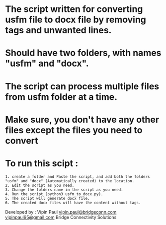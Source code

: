 # The script written for converting usfm file to docx file by removing tags and unwanted lines.

# Should have two folders, with names "usfm" and "docx".

# The script can process multiple files from usfm folder at a time.

# Make sure, you don't have any other files except the files you need to convert 

# To run this scipt :
	1. create a folder and Paste the script, and add both the folders "usfm" and "docx" (Automatically created) to the location.
	2. Edit the script as you need.
	3. Change the folders name in the script as you need.
	4. Run the script (python3 usfm_to_docx.py).
	5. The script will generate docx file.
	6. The created docx files will have the content without tags.


Developed by : Vipin Paul 
vipin.paul@bridgeconn.com 
vipinpaul95@gmail.com
Bridge Connectivity Solutions
